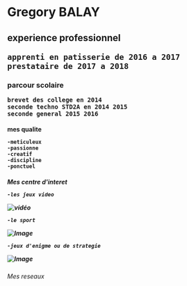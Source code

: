 <h1>Gregory BALAY 
  <h2> experience professionnel
    
    apprenti en patisserie de 2016 a 2017 
    prestataire de 2017 a 2018 
    
  <h3>parcour scolaire
  
    brevet des college en 2014 
    seconde techno STD2A en 2014 2015
    seconde general 2015 2016
    
  <h4>mes qualite 
  
    -meticuleux 
    -passionne
    -creatif 
    -discipline
    -ponctuel
    
  <h5>Mes centre d'interet 
    
    -les jeux video 
<p><img alt="vidéo" src="https://www.youtube.com/watch?v=vzHrjOMfHPY" /></p>
    
    -le sport
<p><img alt="Image" src="https://www.bing.com/images/search?q=basket+image&id=E588CDF94B4590CA5C30D4A03FFB097DE2A8896C&FORM=IQFRBA" /></p> 

    -jeux d'enigme ou de strategie
<p><img alt="Image" src="https://www.bing.com/images/search?view=detailV2&ccid=Hj3GRQno&id=DF206CBF79527A64342AC861875C95F2DA37BF93&thid=OIP.Hj3GRQnoJI-yv5gKn0hJxgHaEo&mediaurl=https%3a%2f%2fwww.laruchedespassions.com%2fboutique%2fimages_produits%2fjeu-echec-bois-pliable-z.jpg&exph=500&expw=800&q=echec+image&simid=608037633597964545&selectedIndex=88" /></p> 

  <h6>Mes reseaux 
  
